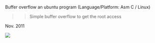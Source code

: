 Buffer overflow an ubuntu program
(Language/Platform: Asm C / Linux)
>>Simple buffer overflow to get the root access

Nov. 2011

<a href='https://github.com/gongz/BOF'><img src='https://s3.amazonaws.com/sepersonal_test/images/BOF.jpg'></a>